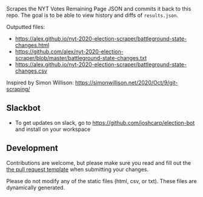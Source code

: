Scrapes the NYT Votes Remaining Page JSON and commits it back to this repo. The goal is to be able to view history and diffs of `results.json`.

Outputted files:

- <https://alex.github.io/nyt-2020-election-scraper/battleground-state-changes.html>
- <https://github.com/alex/nyt-2020-election-scraper/blob/master/battleground-state-changes.txt>
- <https://alex.github.io/nyt-2020-election-scraper/battleground-state-changes.csv>

Inspired by Simon Willison: https://simonwillison.net/2020/Oct/9/git-scraping/

## Slackbot
- To get updates on slack, go to https://github.com/joshcarp/election-bot and install on your workspace

## Development

Contributions are welcome, but please make sure you read and fill out the [the pull request template](.github/pull_request_template.md) when submitting your changes.

Please do not modify any of the static files (html, csv, or txt). These files are dynamically generated.

